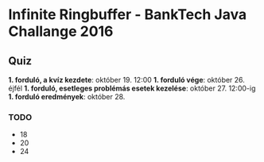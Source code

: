 # Infinite Ringbuffer - BankTech Java Challange 2016

## Quiz

**1. forduló, a kvíz kezdete**: október 19. 12:00
**1. forduló vége**: október 26. éjfél
**1. forduló, esetleges problémás esetek kezelése**: október 27. 12:00-ig
**1. forduló eredmények**: október 28.

### TODO

- 18
- 20
- 24
